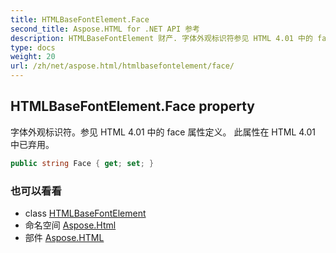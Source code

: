 ```yaml
---
title: HTMLBaseFontElement.Face
second_title: Aspose.HTML for .NET API 参考
description: HTMLBaseFontElement 财产. 字体外观标识符参见 HTML 4.01 中的 face 属性定义 此属性在 HTML 4.01 中已弃用
type: docs
weight: 20
url: /zh/net/aspose.html/htmlbasefontelement/face/
---
```

## HTMLBaseFontElement.Face property

字体外观标识符。参见 HTML 4.01 中的 face 属性定义。 此属性在 HTML 4.01 中已弃用。

```csharp
public string Face { get; set; }
```

### 也可以看看

* class [HTMLBaseFontElement](../)
* 命名空间 [Aspose.Html](../../htmlbasefontelement/)
* 部件 [Aspose.HTML](../../../)


